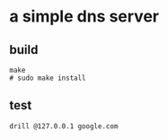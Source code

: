 # a simple dns server

## build
```
make
# sudo make install
```
## test
```
drill @127.0.0.1 google.com
```
